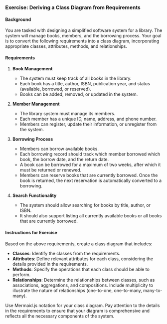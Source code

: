 ### Exercise: Deriving a Class Diagram from Requirements

#### Background
You are tasked with designing a simplified software system for a library. The system will manage books, members, and the borrowing process. Your goal is to convert the following requirements into a class diagram, incorporating appropriate classes, attributes, methods, and relationships.

#### Requirements

1. **Book Management**
   - The system must keep track of all books in the library.
   - Each book has a title, author, ISBN, publication year, and status (available, borrowed, or reserved).
   - Books can be added, removed, or updated in the system.

2. **Member Management**
   - The library system must manage its members.
   - Each member has a unique ID, name, address, and phone number.
   - Members can register, update their information, or unregister from the system.

3. **Borrowing Process**
   - Members can borrow available books.
   - Each borrowing record should track which member borrowed which book, the borrow date, and the return date.
   - A book can be borrowed for a maximum of two weeks, after which it must be returned or renewed.
   - Members can reserve books that are currently borrowed. Once the book is returned, the next reservation is automatically converted to a borrowing.

4. **Search Functionality**
   - The system should allow searching for books by title, author, or ISBN.
   - It should also support listing all currently available books or all books that are currently borrowed.

#### Instructions for Exercise

Based on the above requirements, create a class diagram that includes:

- **Classes**: Identify the classes from the requirements.
- **Attributes**: Define relevant attributes for each class, considering the details provided in the requirements.
- **Methods**: Specify the operations that each class should be able to perform.
- **Relationships**: Determine the relationships between classes, such as associations, aggregations, and compositions. Include multiplicity to illustrate the nature of relationships (one-to-one, one-to-many, many-to-many).

Use Mermaid.js notation for your class diagram. Pay attention to the details in the requirements to ensure that your diagram is comprehensive and reflects all the necessary components of the system.

